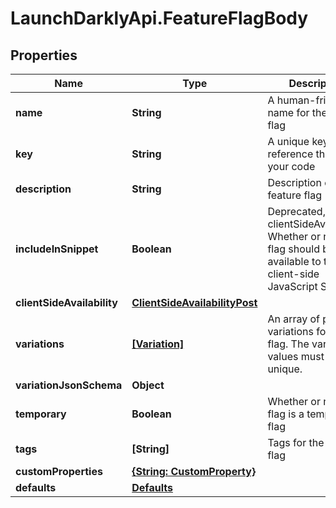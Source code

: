 # LaunchDarklyApi.FeatureFlagBody

## Properties

Name | Type | Description | Notes
------------ | ------------- | ------------- | -------------
**name** | **String** | A human-friendly name for the feature flag | 
**key** | **String** | A unique key to reference the flag in your code | 
**description** | **String** | Description of the feature flag | [optional] 
**includeInSnippet** | **Boolean** | Deprecated, use clientSideAvailability. Whether or not this flag should be made available to the client-side JavaScript SDK | [optional] 
**clientSideAvailability** | [**ClientSideAvailabilityPost**](ClientSideAvailabilityPost.md) |  | [optional] 
**variations** | [**[Variation]**](Variation.md) | An array of possible variations for the flag. The variation values must be unique. | [optional] 
**variationJsonSchema** | **Object** |  | [optional] 
**temporary** | **Boolean** | Whether or not the flag is a temporary flag | [optional] 
**tags** | **[String]** | Tags for the feature flag | [optional] 
**customProperties** | [**{String: CustomProperty}**](CustomProperty.md) |  | [optional] 
**defaults** | [**Defaults**](Defaults.md) |  | [optional] 


